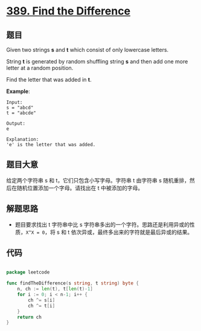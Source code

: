 # [389. Find the Difference](https://leetcode.com/problems/find-the-difference/)

## 题目

Given two strings **s** and **t** which consist of only lowercase letters.

String **t** is generated by random shuffling string **s** and then add one more letter at a random position.

Find the letter that was added in **t**.

**Example**:

    Input:
    s = "abcd"
    t = "abcde"
    
    Output:
    e
    
    Explanation:
    'e' is the letter that was added.

## 题目大意

给定两个字符串 s 和 t，它们只包含小写字母。字符串 t 由字符串 s 随机重排，然后在随机位置添加一个字母。请找出在 t 中被添加的字母。


## 解题思路

- 题目要求找出 t 字符串中比 s 字符串多出的一个字符。思路还是利用异或的性质，`X^X = 0`，将 s 和 t 依次异或，最终多出来的字符就是最后异或的结果。


## 代码

```go

package leetcode

func findTheDifference(s string, t string) byte {
	n, ch := len(t), t[len(t)-1]
	for i := 0; i < n-1; i++ {
		ch ^= s[i]
		ch ^= t[i]
	}
	return ch
}

```